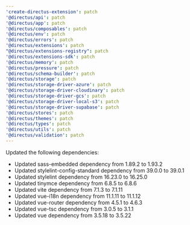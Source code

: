 ```yaml
---
'create-directus-extension': patch
'@directus/api': patch
'@directus/app': patch
'@directus/composables': patch
'@directus/env': patch
'@directus/errors': patch
'@directus/extensions': patch
"@directus/extensions-registry": patch
'@directus/extensions-sdk': patch
'@directus/memory': patch
'@directus/pressure': patch
'@directus/schema-builder': patch
'@directus/storage': patch
'@directus/storage-driver-azure': patch
'@directus/storage-driver-cloudinary': patch
'@directus/storage-driver-gcs': patch
'@directus/storage-driver-local-s3': patch
'@directus/storage-driver-supabase': patch
'@directus/stores': patch
'@directus/themes': patch
'@directus/types': patch
'@directus/utils': patch
'@directus/validation': patch
---
```


Updated the following dependencies:
- Updated sass-embedded dependency from 1.89.2 to 1.93.2
- Updated stylelint-config-standard dependency from 39.0.0 to 39.0.1
- Updated stylelint dependency from 16.23.0 to 16.25.0
- Updated tinymce dependency from 6.8.5 to 6.8.6
- Updated vite dependency from 7.1.3 to 7.1.11
- Updated vue-i18n dependency from 11.1.11 to 11.1.12
- Updated vue-router dependency from 4.5.1 to 4.6.3
- Updated vue-tsc dependency from 3.0.5 to 3.1.1
- Updated vue dependency from 3.5.18 to 3.5.22
